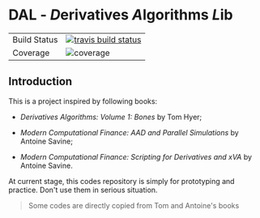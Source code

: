 # DAL - *D*erivatives *A*lgorithms *L*ib

<table>
<tr>
  <td>Build Status</td>
  <td>
    <a href="https://travis-ci.org/wegamekinglc/Derivatives-Algorithms-Lib">
    <img src="https://travis-ci.org/wegamekinglc/Derivatives-Algorithms-Lib.svg?branch=master" alt="travis build status" />
    </a>
  </td>
</tr>
<tr>
  <td>Coverage</td>
  <td><img src="https://coveralls.io/repos/wegamekinglc/Derivatives-Algorithms-Lib/badge.svg?branch=master" alt="coverage" /></td>
</tr>
</table>


## Introduction

This is a project inspired by following books:

* *Derivatives Algorithms:  Volume 1: Bones* by Tom Hyer; 
  
* *Modern Computational Finance: AAD and Parallel Simulations* by Antoine Savine;

* *Modern Computational Finance: Scripting for Derivatives and xVA* by Antoine Savine.

At current stage, this codes repository is simply for prototyping and practice. Don't use them in serious situation.

> Some codes are directly copied from Tom and Antoine's books 

